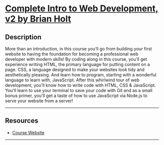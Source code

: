 # [Complete Intro to Web Development, v2 by Brian Holt](https://frontendmasters.com/courses/web-development-v2/)

## Description

More than an introduction, in this course you’ll go from building your first website to having the foundation for becoming a professional web developer with modern skills! By coding along in this course, you'll get experience writing HTML, the primary language for putting content on a page. CSS, a language designed to make your websites look tidy and aesthetically pleasing. And learn how to program, starting with a wonderful language to learn with, JavaScript. After this whirlwind tour of web development, you'll know how to write code with HTML, CSS & JavaScript. You'll learn to use your terminal to save your code with Git and as a small bonus primer, you'll get a taste of how to use JavaScript via Node.js to serve your website from a server!

---

## Resources

- [Course Website](https://btholt.github.io/intro-to-web-dev-v2/)

---
